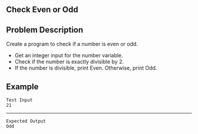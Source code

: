 Check Even or Odd
-
Problem Description
-
Create a program to check if a number is even or odd.

- Get an integer input for the number variable.
- Check if the number is exactly divisible by 2.
- If the number is divisible, print Even. Otherwise, print Odd.

Example
-
    Test Input
    21
-----
    Expected Output
    Odd